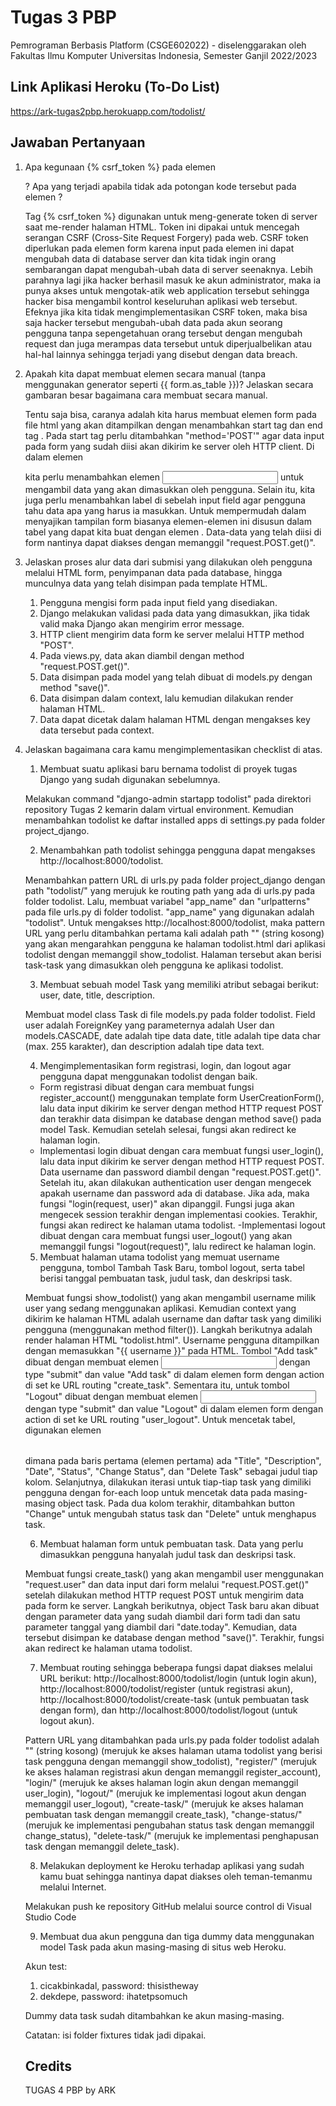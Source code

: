 # Tugas 3 PBP

Pemrograman Berbasis Platform (CSGE602022) - diselenggarakan oleh Fakultas Ilmu Komputer Universitas Indonesia, Semester Ganjil 2022/2023

## Link Aplikasi Heroku (To-Do List)

https://ark-tugas2pbp.herokuapp.com/todolist/

## Jawaban Pertanyaan

1. Apa kegunaan {% csrf_token %} pada elemen <form>? Apa yang terjadi apabila tidak ada potongan kode tersebut pada elemen <form>?

   Tag {% csrf_token %} digunakan untuk meng-generate token di server saat me-render halaman HTML. Token ini dipakai untuk mencegah serangan CSRF (Cross-Site Request Forgery) pada web. CSRF token diperlukan pada elemen form karena input pada elemen ini dapat mengubah data di database server dan kita tidak ingin orang sembarangan dapat mengubah-ubah data di server seenaknya. Lebih parahnya lagi jika hacker berhasil masuk ke akun administrator, maka ia punya akses untuk mengotak-atik web application tersebut sehingga hacker bisa mengambil kontrol keseluruhan aplikasi web tersebut. Efeknya jika kita tidak mengimplementasikan CSRF token, maka bisa saja hacker tersebut mengubah-ubah data pada akun seorang pengguna tanpa sepengetahuan orang tersebut dengan mengubah request dan juga merampas data tersebut untuk diperjualbelikan atau hal-hal lainnya sehingga terjadi yang disebut dengan data breach.

2. Apakah kita dapat membuat elemen <form> secara manual (tanpa menggunakan generator seperti {{ form.as_table }})? Jelaskan secara gambaran besar bagaimana cara membuat <form> secara manual.

   Tentu saja bisa, caranya adalah kita harus membuat elemen form pada file html yang akan ditampilkan dengan menambahkan start tag <form> dan end tag </form>. Pada start tag perlu ditambahkan "method='POST'" agar data input pada form yang sudah diisi akan dikirim ke server oleh HTTP client. Di dalam elemen <form> kita perlu menambahkan elemen <input> untuk mengambil data yang akan dimasukkan oleh pengguna. Selain itu, kita juga perlu menambahkan label di sebelah input field agar pengguna tahu data apa yang harus ia masukkan. Untuk mempermudah dalam menyajikan tampilan form biasanya elemen-elemen ini disusun dalam tabel yang dapat kita buat dengan elemen <table>. Data-data yang telah diisi di form nantinya dapat diakses dengan memanggil "request.POST.get()".

3. Jelaskan proses alur data dari submisi yang dilakukan oleh pengguna melalui HTML form, penyimpanan data pada database, hingga munculnya data yang telah disimpan pada template HTML.

    1. Pengguna mengisi form pada input field yang disediakan.
    2. Django melakukan validasi pada data yang dimasukkan, jika tidak valid maka Django akan mengirim error message.
    3. HTTP client mengirim data form ke server melalui HTTP method "POST".
    4. Pada views.py, data akan diambil dengan method "request.POST.get()".
    5. Data disimpan pada model yang telah dibuat di models.py dengan method "save()".
    6. Data disimpan dalam context, lalu kemudian dilakukan render halaman HTML.
    7. Data dapat dicetak dalam halaman HTML dengan mengakses key data tersebut pada context.

4. Jelaskan bagaimana cara kamu mengimplementasikan checklist di atas.

    1. Membuat suatu aplikasi baru bernama todolist di proyek tugas Django yang sudah digunakan sebelumnya.

    Melakukan command "django-admin startapp todolist" pada direktori repository Tugas 2 kemarin dalam virtual environment. Kemudian menambahkan todolist ke daftar installed apps di settings.py pada folder project_django.

    2. Menambahkan path todolist sehingga pengguna dapat mengakses http://localhost:8000/todolist.

    Menambahkan pattern URL di urls.py pada folder project_django dengan path "todolist/" yang merujuk ke routing path yang ada di urls.py pada folder todolist. Lalu, membuat variabel "app_name" dan "urlpatterns" pada file urls.py di folder todolist. "app_name" yang digunakan adalah "todolist". Untuk mengakses http://localhost:8000/todolist, maka pattern URL yang perlu ditambahkan pertama kali adalah path "" (string kosong) yang akan mengarahkan pengguna ke halaman todolist.html dari aplikasi todolist dengan memanggil show_todolist. Halaman tersebut akan berisi task-task yang dimasukkan oleh pengguna ke aplikasi todolist.

    3. Membuat sebuah model Task yang memiliki atribut sebagai berikut: user, date, title, description.

    Membuat model class Task di file models.py pada folder todolist. Field user adalah ForeignKey yang parameternya adalah User dan models.CASCADE, date adalah tipe data date, title adalah tipe data char (max. 255 karakter), dan description adalah tipe data text.

    4. Mengimplementasikan form registrasi, login, dan logout agar pengguna dapat menggunakan todolist dengan baik.

    - Form registrasi dibuat dengan cara membuat fungsi register_account() menggunakan template form UserCreationForm(), lalu data input dikirim ke server dengan method HTTP request POST dan terakhir data disimpan ke database dengan method save() pada model Task. Kemudian setelah selesai, fungsi akan redirect ke halaman login.
    - Implementasi login dibuat dengan cara membuat fungsi user_login(), lalu data input dikirim ke server dengan method HTTP request POST. Data username dan password diambil dengan "request.POST.get()". Setelah itu, akan dilakukan authentication user dengan mengecek apakah username dan password ada di database. Jika ada, maka fungsi "login(request, user)" akan dipanggil. Fungsi juga akan mengecek session terakhir dengan implementasi cookies. Terakhir, fungsi akan redirect ke halaman utama todolist.
    -Implementasi logout dibuat dengan cara membuat fungsi user_logout() yang akan memanggil fungsi "logout(request)", lalu redirect ke halaman login.

    5. Membuat halaman utama todolist yang memuat username pengguna, tombol Tambah Task Baru, tombol logout, serta tabel berisi tanggal pembuatan task, judul task, dan deskripsi task.

    Membuat fungsi show_todolist() yang akan mengambil username milik user yang sedang menggunakan aplikasi. Kemudian context yang dikirim ke halaman HTML adalah username dan daftar task yang dimiliki pengguna (menggunakan method filter()). Langkah berikutnya adalah render halaman HTML "todolist.html". Username pengguna ditampilkan dengan memasukkan "{{ username }}" pada HTML. Tombol "Add task" dibuat dengan membuat elemen <input> dengan type "submit" dan value "Add task" di dalam elemen form dengan action di set ke URL routing "create_task". Sementara itu, untuk tombol "Logout" dibuat dengan membuat elemen <input> dengan type "submit" dan value "Logout" di dalam elemen form dengan action di set ke URL routing "user_logout". Untuk mencetak tabel, digunakan elemen <table> dimana pada baris pertama (elemen <tr> pertama) ada "Title", "Description", "Date", "Status", "Change Status", dan "Delete Task" sebagai judul tiap kolom. Selanjutnya, dilakukan iterasi untuk tiap-tiap task yang dimiliki pengguna dengan for-each loop untuk mencetak data pada masing-masing object task. Pada dua kolom terakhir, ditambahkan button "Change" untuk mengubah status task dan "Delete" untuk menghapus task.

    6. Membuat halaman form untuk pembuatan task. Data yang perlu dimasukkan pengguna hanyalah judul task dan deskripsi task.

    Membuat fungsi create_task() yang akan mengambil user menggunakan "request.user" dan data input dari form melalui "request.POST.get()" setelah dilakukan method HTTP request POST untuk mengirim data pada form ke server. Langkah berikutnya, object Task baru akan dibuat dengan parameter data yang sudah diambil dari form tadi dan satu parameter tanggal yang diambil dari "date.today". Kemudian, data tersebut disimpan ke database dengan method "save()". Terakhir, fungsi akan redirect ke halaman utama todolist.

    7. Membuat routing sehingga beberapa fungsi dapat diakses melalui URL berikut: http://localhost:8000/todolist/login (untuk login akun), http://localhost:8000/todolist/register (untuk registrasi akun), http://localhost:8000/todolist/create-task (untuk pembuatan task dengan form), dan http://localhost:8000/todolist/logout (untuk logout akun).

    Pattern URL yang ditambahkan pada urls.py pada folder todolist adalah "" (string kosong) (merujuk ke akses halaman utama todolist yang berisi task pengguna dengan memanggil show_todolist), "register/" (merujuk ke akses halaman registrasi akun dengan memanggil register_account), "login/" (merujuk ke akses halaman login akun dengan memanggil user_login), "logout/" (merujuk ke implementasi logout akun dengan memanggil user_logout), "create-task/" (merujuk ke akses halaman pembuatan task dengan memanggil create_task), "change-status/" (merujuk ke implementasi pengubahan status task dengan memanggil change_status), "delete-task/" (merujuk ke implementasi penghapusan task dengan memanggil delete_task).

    8. Melakukan deployment ke Heroku terhadap aplikasi yang sudah kamu buat sehingga nantinya dapat diakses oleh teman-temanmu melalui Internet.

    Melakukan push ke repository GitHub melalui source control di Visual Studio Code

    9. Membuat dua akun pengguna dan tiga dummy data menggunakan model Task pada akun masing-masing di situs web Heroku.

    Akun test:
    1. cicakbinkadal, password: thisistheway
    2. dekdepe, password: ihatetpsomuch

    Dummy data task sudah ditambahkan ke akun masing-masing.

    Catatan: isi folder fixtures tidak jadi dipakai.

## Credits

TUGAS 4 PBP by ARK